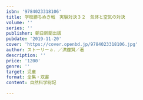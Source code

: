 ```yaml
---
isbn: '9784023318106'
title: 学校勝ちぬき戦　実験対決３２　気体と空気の対決
volume: ''
series: ''
publisher: 朝日新聞出版
pubdate: '2019-11-20'
cover: 'https://cover.openbd.jp/9784023318106.jpg'
author: ストーリーａ．／洪鐘賢／著
description: ''
price: '1200'
genre: ''
target: 児童
format: 全集・双書
content: 自然科学総記

---
```

